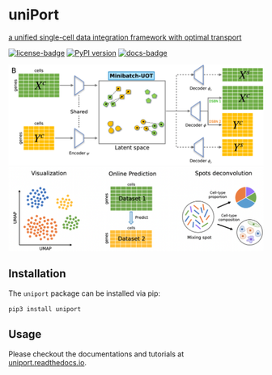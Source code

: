 # uniPort
[a unified single-cell data integration framework with optimal transport](https://www.biorxiv.org/content/10.1101/2022.02.14.480323v1)


[![license-badge](https://img.shields.io/badge/License-MIT-yellow.svg)](https://opensource.org/licenses/MIT)
[![PyPI version](https://badge.fury.io/py/uniport.svg)](https://badge.fury.io/py/POT)
[![docs-badge](https://readthedocs.org/projects/uniport/badge/?version=latest)](https://uniport.readthedocs.io/en/latest/?badge=latest)

![Overview](docs/_static/net.svg)
![Downstream analysis](docs/_static/downstream.svg)

## Installation

The `uniport` package can be installed via pip:

```sh
pip3 install uniport
```

## Usage

Please checkout the documentations and tutorials at
[uniport.readthedocs.io](https://uniport.readthedocs.io).

